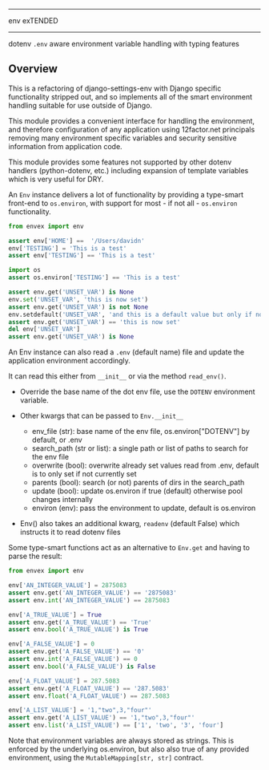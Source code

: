 ************
env exTENDED
************

dotenv `.env` aware environment variable handling with typing features

Overview
--------

This is a refactoring of django-settings-env with Django specific functionality stripped out,
and so implements all of the smart environment handling suitable for use outside of Django.

This module provides a convenient interface for handling the environment, and therefore
configuration of any application using 12factor.net principals removing many environment specific
variables and security sensitive information from application code.

This module provides some features not supported by other dotenv handlers
(python-dotenv, etc.) including expansion of template variables which is very useful
for DRY.

An `Env` instance delivers a lot of functionality by providing a type-smart
front-end to `os.environ`, with support for most - if not all - `os.environ` functionality.
```python
from envex import env

assert env['HOME'] ==  '/Users/davidn'
env['TESTING'] = 'This is a test'
assert env['TESTING'] == 'This is a test'

import os
assert os.environ['TESTING'] == 'This is a test'

assert env.get('UNSET_VAR') is None
env.set('UNSET_VAR', 'this is now set')
assert env.get('UNSET_VAR') is not None
env.setdefault('UNSET_VAR', 'and this is a default value but only if not set')
assert env.get('UNSET_VAR') == 'this is now set'
del env['UNSET_VAR']
assert env.get('UNSET_VAR') is None
```

An Env instance can also read a `.env` (default name) file and update the
application environment accordingly.

It can read this either from `__init__` or via the method `read_env()`.

* Override the base name of the dot env file, use the `DOTENV` environment variable.
* Other kwargs that can be passed to `Env.__init__`

  * env_file (str): base name of the env file, os.environ["DOTENV"] by default, or .env
  * search_path (str or list): a single path or list of paths to search for the env file
  * overwrite (bool): overwrite already set values read from .env, default is to only set if not currently set
  * parents (bool): search (or not) parents of dirs in the search_path
  * update (bool): update os.environ if true (default) otherwise pool changes internally
  * environ (env): pass the environment to update, default is os.environ

* Env() also takes an additional kwarg, `readenv` (default False) which instructs it to read dotenv files



Some type-smart functions act as an alternative to `Env.get` and having to
parse the result:
```python
from envex import env

env['AN_INTEGER_VALUE'] = 2875083
assert env.get('AN_INTEGER_VALUE') == '2875083'
assert env.int('AN_INTEGER_VALUE') == 2875083

env['A_TRUE_VALUE'] = True
assert env.get('A_TRUE_VALUE') == 'True'
assert env.bool('A_TRUE_VALUE') is True

env['A_FALSE_VALUE'] = 0
assert env.get('A_FALSE_VALUE') == '0'
assert env.int('A_FALSE_VALUE') == 0
assert env.bool('A_FALSE_VALUE') is False

env['A_FLOAT_VALUE'] = 287.5083
assert env.get('A_FLOAT_VALUE') == '287.5083'
assert env.float('A_FLOAT_VALUE') == 287.5083

env['A_LIST_VALUE'] = '1,"two",3,"four"'
assert env.get('A_LIST_VALUE') == '1,"two",3,"four"'
assert env.list('A_LIST_VALUE') == ['1', 'two', '3', 'four']
```

Note that environment variables are always stored as strings. This is
enforced by the underlying os.environ, but also also true of any provided
environment, using the `MutableMapping[str, str]` contract.
